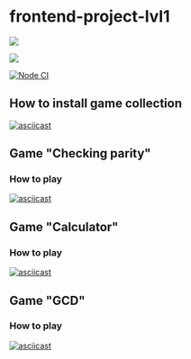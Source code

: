 # frontend-project-lvl1

<a href="https://codeclimate.com/github/codeclimate/codeclimate/maintainability"><img src="https://api.codeclimate.com/v1/badges/a99a88d28ad37a79dbf6/maintainability" /></a>

<a href="https://codeclimate.com/github/codeclimate/codeclimate/test_coverage"><img src="https://api.codeclimate.com/v1/badges/a99a88d28ad37a79dbf6/test_coverage" /></a>

[![Node CI](https://github.com/vbuzivskoy/frontend-project-lvl1/workflows/Node%20CI/badge.svg)](https://github.com/vbuzivskoy/frontend-project-lvl1/actions)


## How to install game collection

[![asciicast](https://asciinema.org/a/U91OhNRfd5rtpjjiu3P192z3K.svg)](https://asciinema.org/a/U91OhNRfd5rtpjjiu3P192z3K)

## Game "Checking parity"

### How to play

[![asciicast](https://asciinema.org/a/2PTeUuAE30Er5xQIBoB9ogDsW.svg)](https://asciinema.org/a/2PTeUuAE30Er5xQIBoB9ogDsW)

## Game "Calculator"

### How to play

[![asciicast](https://asciinema.org/a/GMuIqMeNxv6E76vaHvQt06buX.svg)](https://asciinema.org/a/GMuIqMeNxv6E76vaHvQt06buX)

## Game "GCD"

### How to play

[![asciicast](https://asciinema.org/a/Ua8EwbnXU0j79a5aXbJYLBMeu.svg)](https://asciinema.org/a/Ua8EwbnXU0j79a5aXbJYLBMeu)